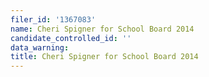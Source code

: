 ```yaml
---
filer_id: '1367083'
name: Cheri Spigner for School Board 2014
candidate_controlled_id: ''
data_warning: 
title: Cheri Spigner for School Board 2014
---
```

